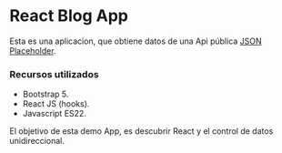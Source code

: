 # React Blog App

Esta es una aplicacion, que obtiene datos de una Api pública [JSON Placeholder](https://jsonplaceholder.typicode.com/).

### Recursos utilizados

* Bootstrap 5.
* React JS (hooks).
* Javascript ES22.

El objetivo de esta demo App, es descubrir React y el control de datos unidireccional.